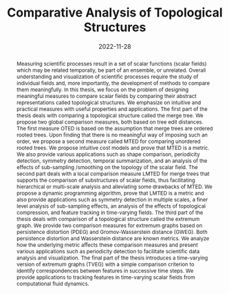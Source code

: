 ---
title: "Comparative Analysis of Topological Structures"
collection: publications
date: 2022-11-28
venue: 'Indian Institute of Science'
bibid: 'SridharamurthyPhD2022'
permalink: /publication/SridharamurthyPhD2022
paperurl: '/files/SridharamurthyPhD2022.pdf'
image: '/files/SridharamurthyPhD2022.png'
doi: ''
doiurl: ''
abstract: 'Measuring scientific processes result in a set of scalar functions (scalar fields) which may be related temporally, be part of an ensemble, or unrelated. Overall understanding and visualization of scientific processes require the study of individual fields and, more importantly, the development of methods to compare them meaningfully. In this thesis, we focus on the problem of designing meaningful measures to compare scalar fields by comparing their abstract representations called topological structures. We emphasize on intuitive and practical measures with useful properties and applications. 
The first part of the thesis deals with comparing a topological structure called the merge tree. We propose two global comparison measures, both based on tree edit distances. The first measure OTED is based on the assumption that merge trees are ordered rooted trees. Upon finding that there is no meaningful way of imposing such an order, we propose a second measure called MTED for comparing unordered rooted trees. We propose intuitive cost models and prove that MTED is a metric. We also provide various applications such as shape comparison, periodicity detection, symmetry detection, temporal summarization, and an analysis of the effects of sub-sampling /smoothing on the topology of the scalar field. 
The second part deals with a local comparison measure LMTED for merge trees that supports the comparison of substructures of scalar fields, thus facilitating hierarchical or multi-scale analysis and alleviating some drawbacks of MTED. We propose a dynamic programming algorithm, prove that LMTED is a metric and also provide applications such as symmetry detection in multiple scales, a finer level analysis of sub-sampling effects, an analysis of the effects of topological compression, and feature tracking in time-varying fields. 
The third part of the thesis deals with comparison of a topological structure called the extremum graph. We provide two comparison measures for extremum graphs based on persistence distortion (PDEG) and Gromov-Wasserstein distance (GWEG). Both persistence distortion and Wasserstein distance are known metrics. We analyze how the underlying metric affects these comparison measures and present various applications such as periodicity detection to facilitate scientific data analysis and visualization. 
The final part of the thesis introduces a time-varying version of extremum graphs (TVEG) with a simple comparison criterion to identify correspondences between features in successive time steps. We provide applications to tracking features in time-varying scalar fields from computational fluid dynamics.'
year: '2022'
citation: '<u>Raghavendra G S</u> <i>&quot;Comparative Analysis of Topological Structures&quot;</i>, PhD Thesis, Indian Institute of Science, 2022'
authors: '<u>Raghavendra G S</u>'
bibtexCode: '@phdthesis{SridharamurthyPhD2022,

title={{Comparative Analysis of Topological Structures}},

author={Raghavendra G S},

year={2022},

school={Indian Institute of Science},

howpublished = {\url{https://etd.iisc.ac.in/handle/2005/5922}},

address={Bengaluru}

}
'
---